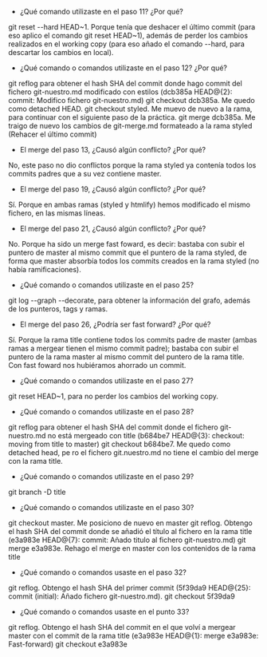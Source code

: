 - ¿Qué comando utilizaste en el paso 11? ¿Por qué?

git reset --hard HEAD~1. 
Porque tenía que deshacer el último commit (para eso aplico el comando git reset HEAD~1), además de perder los cambios realizados en el working copy (para eso añado el comando --hard, para descartar los cambios en local).

- ¿Qué comando o comandos utilizaste en el paso 12? ¿Por qué?

git reflog para obtener el hash SHA del commit donde hago commit del fichero git-nuestro.md modificado con estilos (dcb385a HEAD@{2}: commit: Modifico fichero git-nuestro.md)
git checkout dcb385a. Me quedo como detached HEAD.
git checkout styled. Me muevo de nuevo a la rama, para continuar con el siguiente paso de la práctica.
git merge dcb385a. Me traigo de nuevo los cambios de git-merge.md formateado a la rama styled (Rehacer el último commit)

- El merge del paso 13, ¿Causó algún conflicto? ¿Por qué?

No, este paso no dio conflictos porque la rama styled ya contenía todos los commits padres que a su vez contiene master.

- El merge del paso 19, ¿Causó algún conflicto? ¿Por qué?

Sí. Porque en ambas ramas (styled y htmlify) hemos modificado el mismo fichero, en las mismas líneas.

- El merge del paso 21, ¿Causó algún conflicto? ¿Por qué?

No. Porque ha sido un merge fast foward, es decir: bastaba con subir el puntero de master al mismo commit que el puntero de la rama styled, de forma que master absorbía todos los commits creados en la rama styled (no había ramificaciones).

- ¿Qué comando o comandos utilizaste en el paso 25?

git log --graph --decorate, para obtener la información del grafo, además de los punteros, tags y ramas.

- El merge del paso 26, ¿Podría ser fast forward? ¿Por qué?

Sí. Porque la rama title contiene todos los commits padre de master (ambas ramas a mergear tienen el mismo commit padre); bastaba con subir el puntero de la rama master al mismo commit del puntero de la rama title. Con fast foward nos hubiéramos ahorrado un commit.

- ¿Qué comando o comandos utilizaste en el paso 27?

git reset HEAD~1, para no perder los cambios del working copy.

- ¿Qué comando o comandos utilizaste en el paso 28?

git reflog para obtener el hash SHA del commit donde el fichero git-nuestro.md no está mergeado con title (b684be7 HEAD@{3}: checkout: moving from title to master)
git checkout b684be7. Me quedo como detached head, pe
ro el fichero git.nuestro.md no tiene el cambio del merge con la rama title.

- ¿Qué comando o comandos utilizaste en el paso 29?

git branch -D title

- ¿Qué comando o comandos utilizaste en el paso 30?

git checkout master. Me posiciono de nuevo en master
git reflog. Obtengo el hash SHA del commit donde se añadió el título al fichero en la rama title (e3a983e HEAD@{7}: commit: Añado titulo al fichero git-nuestro.md)
git merge e3a983e. Rehago el merge en master con los contenidos de la rama title

- ¿Qué comando o comandos usaste en el paso 32?

git reflog. Obtengo el hash SHA del primer commit (5f39da9 HEAD@{25}: commit (initial): Añado fichero git-nuestro.md).
git checkout 5f39da9

- ¿Qué comando o comandos usaste en el punto 33?

git reflog. Obtengo el hash SHA del commit en el que volví a mergear master con el commit de la rama title (e3a983e HEAD@{1}: merge e3a983e: Fast-forward)
git checkout e3a983e
